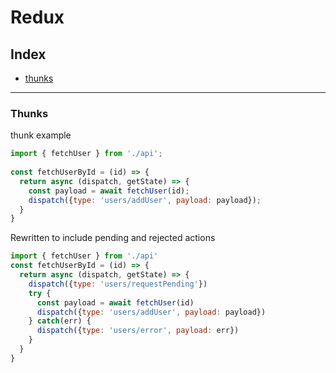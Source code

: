 # Redux

## Index
- [thunks](#thunks)

---

### Thunks

thunk example
```js
import { fetchUser } from './api';
 
const fetchUserById = (id) => {
  return async (dispatch, getState) => {
    const payload = await fetchUser(id);
    dispatch({type: 'users/addUser', payload: payload});
  }
}
```

Rewritten to include pending and rejected actions
```js
import { fetchUser } from './api'
const fetchUserById = (id) => {
  return async (dispatch, getState) => {
    dispatch({type: 'users/requestPending'})
    try {
      const payload = await fetchUser(id)
      dispatch({type: 'users/addUser', payload: payload})
    } catch(err) {
      dispatch({type: 'users/error', payload: err})
    }
  }
}
```